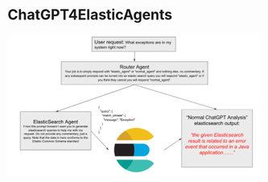 # ChatGPT4ElasticAgents
![alt text](https://github.com/davidgeorgehope/ChatGPT4ElasticAgents/blob/main/archiecture.png)
